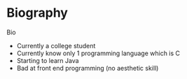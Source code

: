 # Biography
Bio
- Currently a college student
- Currently know only 1 programming language which is C
- Starting to learn Java
- Bad at front end programming (no aesthetic skill)
